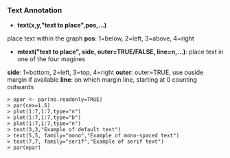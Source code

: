 ### Text Annotation

* **text(x,y,"text to place",pos,...)**

place text within the graph
**pos**: 1=below, 2=left, 3=above, 4=right
* **mtext("text to place", side, outer=TRUE/FALSE, line=n,...)**: place text in one of the four magines

**side**: 1=bottom, 2=left, 3=top, 4=right
**outer**: outer=TRUE, use ouside margin if available
**line**: on which margin line, starting at 0 counting outwards


```
> opar <- par(no.readonly=TRUE)
> par(cex=1.5)
> plot(1:7,1:7,type="n")
> plot(1:7,1:7,type="b")
> plot(1:7,1:7,type="n")
> text(3,3,"Example of default text")
> text(5,5, family="mono","Example of mono-spaced text")
> text(7,7, family="serif","Example of serif text")
> par(opar)
```

